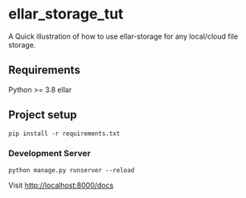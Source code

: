 # ellar_storage_tut
A Quick illustration of how to use ellar-storage for any local/cloud file storage.

## Requirements
Python >= 3.8
ellar

## Project setup
```
pip install -r requirements.txt
```

### Development Server
```
python manage.py runserver --reload
```

Visit [http://localhost:8000/docs](http://localhost:8000/docs)